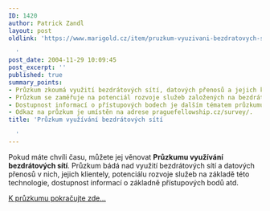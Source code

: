 ```yaml
---
ID: 1420
author: Patrick Zandl
layout: post
oldlink: 'https://www.marigold.cz/item/pruzkum-vyuzivani-bezdratovych-siti

  '
post_date: 2004-11-29 10:09:45
post_excerpt: ''
published: true
summary_points:
- Průzkum zkoumá využití bezdrátových sítí, datových přenosů a jejich klientelu.
- Průzkum se zaměřuje na potenciál rozvoje služeb založených na bezdrátových sítích.
- Dostupnost informací o přístupových bodech je dalším tématem průzkumu.
- Odkaz na průzkum je umístěn na adrese praguefellowship.cz/survey/.
title: 'Průzkum využívání bezdrátových sítí

  '
---
```


<p>
Pokud máte chvíli času, můžete jej věnovat <b>Průzkumu využívání bezdrátových sítí</b>. Průzkum bádá nad využití bezdrátových sítí a datových přenosů v nich, jejich klientely, potenciálu rozvoje služeb na základě této technologie, dostupnost informací o základně přístupových bodů atd. </p>

<p>
<a href="http://praguefellowship.cz/survey/">K průzkumu pokračujte zde&#8230;</a>
</p>